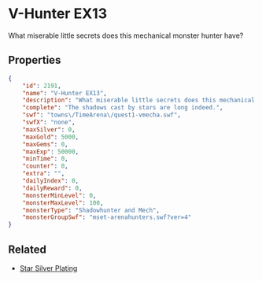 # V-Hunter EX13

What miserable little secrets does this mechanical monster hunter have?

## Properties

```json
{
    "id": 2191,
    "name": "V-Hunter EX13",
    "description": "What miserable little secrets does this mechanical monster hunter have?",
    "complete": "The shadows cast by stars are long indeed.",
    "swf": "towns\/TimeArena\/quest1-vmecha.swf",
    "swfX": "none",
    "maxSilver": 0,
    "maxGold": 5000,
    "maxGems": 0,
    "maxExp": 50000,
    "minTime": 0,
    "counter": 0,
    "extra": "",
    "dailyIndex": 0,
    "dailyReward": 0,
    "monsterMinLevel": 0,
    "monsterMaxLevel": 100,
    "monsterType": "Shadowhunter and Mech",
    "monsterGroupSwf": "mset-arenahunters.swf?ver=4"
}
```

## Related

- [Star Silver Plating](../items/22192-star-silver-plating.md)

